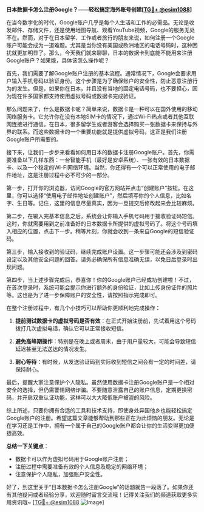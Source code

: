 **日本数据卡怎么注册Google？——轻松搞定海外账号创建[[TG💪+ @esim1088](https://t.me/s/esim1088)]**

在当今数字化的时代，Google账户几乎是每个人生活和工作的必需品。无论是收发邮件、存储文件，还是使用地图导航、观看YouTube视频，Google的服务无处不在。然而，对于在日本留学、工作或者旅行的朋友来说，如何注册一个Google账户可能会成为一道难题。尤其是当你没有美国或欧洲地区的电话号码时，这种困扰就更加明显了。那么，今天我们就来聊聊，日本的数据卡到底能不能用来注册Google账户？如果能，具体该怎么操作呢？

首先，我们需要了解Google账户注册的基本流程。通常情况下，Google会要求用户输入手机号码以验证身份。这个步骤是为了确保账户的安全性，防止恶意注册行为的发生。但是，如果你在日本，并且没有当地的固定电话号码，也不要担心，因为现在许多国家都支持使用虚拟号码或数据卡完成验证。

那么问题来了，什么是数据卡呢？简单来说，数据卡是一种可以在国外使用的移动网络服务卡。它允许你在没有本地SIM卡的情况下，通过Wi-Fi热点或者其他互联网连接进行通信。在日本，很多留学生或者游客会选择购买一张数据卡来保持与外界的联系。而这些数据卡的一个重要功能就是提供虚拟号码，这正是我们注册Google账户所需要的。

接下来，让我们一步步来看看如何用日本的数据卡注册Google账户。首先，你需要准备以下几样东西：一台智能手机（最好是安卓系统）、一张有效的日本数据卡、以及一个稳定的Wi-Fi网络环境。当然，你还得有一个可以正常使用的电子邮件地址，这是注册过程中必不可少的一部分。

第一步，打开你的浏览器，访问Google的官方网站并点击“创建账户”按钮。在这里，你可以选择“使用电子邮件地址创建账户”，然后填写你的个人信息，比如名字、生日等。记住，这里的信息尽量真实，因为一旦提交后修改起来会比较麻烦。

第二步，在输入完基本信息之后，系统会让你输入手机号码用于接收验证码短信。这时，你就需要用到之前准备好的日本数据卡所提供的虚拟号码了。将这个号码填入相应的位置，点击下一步。稍等片刻，你就会收到一条来自Google的短信验证码。

第三步，输入接收到的验证码，继续完成账户设置。这一步骤可能还会涉及到密码设定以及其他安全问题的回答。请务必确保所有信息准确无误，以免日后登录时出现问题。

第四步，当上述步骤完成后，恭喜你！你的Google账户已经成功创建啦！不过，在首次登录时，系统可能会提示你进行额外的身份验证，比如上传身份证件的照片等。这也是为了进一步保障账户的安全性，请按照指示完成即可。

在整个注册过程中，有几个小技巧可以帮助你更顺利地完成操作：

1. **提前测试数据卡的虚拟号码是否有效**：在正式开始注册前，先试着用这个号码拨打几次虚拟电话，确认它可以正常接收短信。
   
2. **避免高峰期操作**：特别是在晚上或者周末，由于用户量较大，可能会导致短信延迟甚至无法送达的情况发生。

3. **耐心等待**：有时候，从发送验证码到实际收到短信之间会有一定的时间差，请保持耐心。

最后，提醒大家注意保护个人隐私。虽然使用数据卡注册Google账户是一个相对安全的选择，但仍需警惕网络诈骗。不要随意泄露自己的账户信息，定期更换密码，并开启双重认证功能，这样可以大大降低账户被盗的风险。

综上所述，只要你拥有合适的工具和技术支持，即使身处异国他乡也能轻松搞定Google账户的注册。希望这篇文章能够帮助到那些正在为此烦恼的朋友。无论是在学习还是工作中，拥有一个属于自己的Google账户都会让你的生活变得更加便捷高效。

**总结一下关键点**：  
- 数据卡可以作为虚拟号码用于Google账户注册；  
- 注册过程中需要准备有效的个人信息及稳定的网络环境；  
- 注意保护个人隐私，加强账户安全性。

好了，到这里关于“日本数据卡怎么注册Google”的话题就告一段落了。如果你还有其他疑问或者经验分享，欢迎随时留言交流哦！记得关注我们的频道获取更多实用资讯哦~ [[TG💪+ @esim1088](https://t.me/s/esim1088) ![Image](https://i.postimg.cc/4NQfJmqS/Snipaste-2025-05-13-00-14-12.png)]